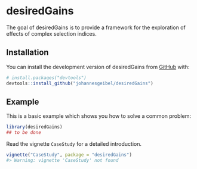 
<!-- README.md is generated from README.Rmd. Please edit that file -->

# desiredGains

<!-- badges: start -->
<!-- badges: end -->

The goal of desiredGains is to provide a framework for the exploration
of effects of complex selection indices.

## Installation

You can install the development version of desiredGains from
[GitHub](https://github.com/) with:

``` r
# install.packages("devtools")
devtools::install_github("johannesgeibel/desiredGains")
```

## Example

This is a basic example which shows you how to solve a common problem:

``` r
library(desiredGains)
## to be done
```

Read the vignette `CaseStudy` for a detailed introduction.

``` r
vignette("CaseStudy", package = "desiredGains")
#> Warning: vignette 'CaseStudy' not found
```
